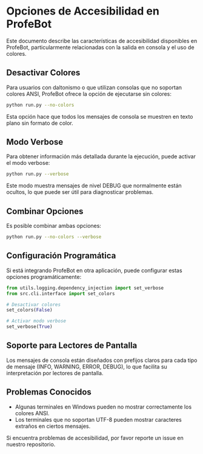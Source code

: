 # Opciones de Accesibilidad en ProfeBot

Este documento describe las características de accesibilidad disponibles en ProfeBot, particularmente relacionadas con la salida en consola y el uso de colores.

## Desactivar Colores

Para usuarios con daltonismo o que utilizan consolas que no soportan colores ANSI, ProfeBot ofrece la opción de ejecutarse sin colores:

```bash
python run.py --no-colors
```

Esta opción hace que todos los mensajes de consola se muestren en texto plano sin formato de color.

## Modo Verbose

Para obtener información más detallada durante la ejecución, puede activar el modo verbose:

```bash
python run.py --verbose
```

Este modo muestra mensajes de nivel DEBUG que normalmente están ocultos, lo que puede ser útil para diagnosticar problemas.

## Combinar Opciones

Es posible combinar ambas opciones:

```bash
python run.py --no-colors --verbose
```

## Configuración Programática

Si está integrando ProfeBot en otra aplicación, puede configurar estas opciones programáticamente:

```python
from utils.logging.dependency_injection import set_verbose
from src.cli.interface import set_colors

# Desactivar colores
set_colors(False)

# Activar modo verbose
set_verbose(True)
```

## Soporte para Lectores de Pantalla

Los mensajes de consola están diseñados con prefijos claros para cada tipo de mensaje (INFO, WARNING, ERROR, DEBUG), lo que facilita su interpretación por lectores de pantalla.

## Problemas Conocidos

- Algunas terminales en Windows pueden no mostrar correctamente los colores ANSI.
- Los terminales que no soportan UTF-8 pueden mostrar caracteres extraños en ciertos mensajes.

Si encuentra problemas de accesibilidad, por favor reporte un issue en nuestro repositorio.
